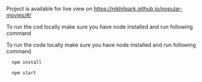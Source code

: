 Project is available for live view on
https://nikhilpark.github.io/popular-movies/#/

To run the cod locally make sure you have node installed and run following command


To run the code locally make sure you have node installed and run following command

```
  npm install
```

```
  npm start
```


